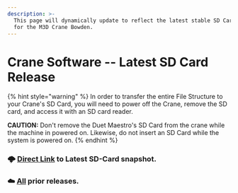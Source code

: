 ```yaml
---
description: >-
  This page will dynamically update to reflect the latest stable SD Card Release
  for the M3D Crane Bowden.
---
```


# Crane Software -- Latest SD Card Release

{% hint style="warning" %}
In order to transfer the entire File Structure to your Crane's SD Card, you will need to power off the Crane, remove the SD card, and access it with an SD card reader.  
  
**CAUTION:**  Don't remove the Duet Maestro's SD Card from the crane while the machine in powered on.  Likewise, do not insert an SD Card while the system is powered on.
{% endhint %}

### 🌩     [Direct Link](https://github.com/PrintM3D/Crane/releases/download/v0.1/Full_Bowden_SDCard.zip) to Latest SD-Card snapshot.

### ☁️      [All](https://github.com/printm3d/Crane/releases) prior releases.



